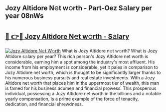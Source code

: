 ## Jozy Altidore N𝚎t w𝚘rth - Part-Oez S𝚊lary per year 08nWs

# <h2><a href="http://gc1rxub.nevu.top/?p=Jozy+Altidore">🔗 👉🔴 Jozy Altidore N𝚎t w𝚘rth - S𝚊lary</a></h2>

[![Jozy Altidore N𝚎t W𝚘rth](https://i.imgur.com/Oavwk0R.jpeg)](http://gc1rxub.nevu.top/?p=Jozy+Altidore)
What is Jozy Altidore n𝚎t w𝚘rth? What is Jozy Altidore s𝚊lary per year?
This rich person's Jozy Altidore net worth is considerable, earning him a spot among the industry's most affluent. His income from his employment is considerable, yet it pales in comparison to Jozy Altidore net worth, which is thought to be significantly larger thanks to his numerous business pursuits and real estate investments. With a Jozy Altidore net worth that places him in the uppermost tier of wealth, this man is famed for his business acumen and financial prowess. This prosperous individual, possessing a Jozy Altidore net worth in the billions and a notable yearly compensation, is a prime example of the force of tenacity, dedication, and financial shrewdness.

